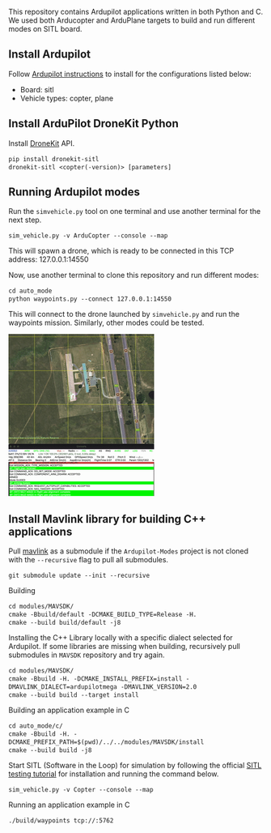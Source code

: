 This repository contains Ardupilot applications written in both Python and C. We used both Arducopter and ArduPlane targets to build and run different modes on SITL board. 

## Install Ardupilot

Follow [Ardupilot instructions](https://github.com/ArduPilot/ardupilot/blob/master/BUILD.md) to install for the configurations listed below: 

- Board: sitl 
- Vehicle types: copter, plane

## Install ArduPilot DroneKit Python

Install [DroneKit](https://github.com/dronekit/dronekit-sitl#dronekit-sitl) API. 

```
pip install dronekit-sitl
dronekit-sitl <copter(-version)> [parameters]
```

## Running Ardupilot modes
Run the `simvehicle.py` tool on one terminal and use another terminal for the next step.
```
sim_vehicle.py -v ArduCopter --console --map
```
This will spawn a drone, which is ready to be connected in this TCP address: 127.0.0.1:14550

Now, use another terminal to clone this repository and run different modes: 

```
cd auto_mode
python waypoints.py --connect 127.0.0.1:14550
```

This will connect to the drone launched by `simvehicle.py` and run the waypoints mission. Similarly, other modes could be tested.

![Drone Simulation](simulation.gif)

## Install Mavlink library for building C++ applications
Pull [mavlink](https://mavsdk.mavlink.io) as a submodule if the `Ardupilot-Modes` project is not cloned with the `--recursive` flag to pull all submodules.
```dotnetcli
git submodule update --init --recursive
```

Building
```dotnetcli
cd modules/MAVSDK/
cmake -Bbuild/default -DCMAKE_BUILD_TYPE=Release -H.
cmake --build build/default -j8
```

Installing the C++ Library locally with a specific dialect selected for Ardupilot. If some libraries are missing when building, recursively pull submodules in `MAVSDK` repository and try again.
```dotnetcli
cd modules/MAVSDK/
cmake -Bbuild -H. -DCMAKE_INSTALL_PREFIX=install -DMAVLINK_DIALECT=ardupilotmega -DMAVLINK_VERSION=2.0 
cmake --build build --target install
```

Building an application example in C
```dotnetcli
cd auto_mode/c/
cmake -Bbuild -H. -DCMAKE_PREFIX_PATH=$(pwd)/../../modules/MAVSDK/install 
cmake --build build -j8
```

Start SITL (Software in the Loop) for simulation by following the official [SITL testing tutorial](https://ardupilot.org/dev/docs/using-sitl-for-ardupilot-testing.html) for installation and running the command below.
```dotnetcli
sim_vehicle.py -v Copter --console --map
```

Running an application example in C
```dotnetcli
./build/waypoints tcp://:5762
```